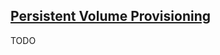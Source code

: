 ## [Persistent Volume Provisioning](https://github.com/kubernetes/examples/tree/master/staging/persistent-volume-provisioning/)

TODO
